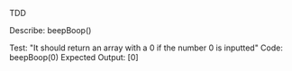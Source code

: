 TDD

Describe: beepBoop()

Test: "It should return an array with a 0 if the number 0 is inputted"
Code: beepBoop(0)
Expected Output: [0]

